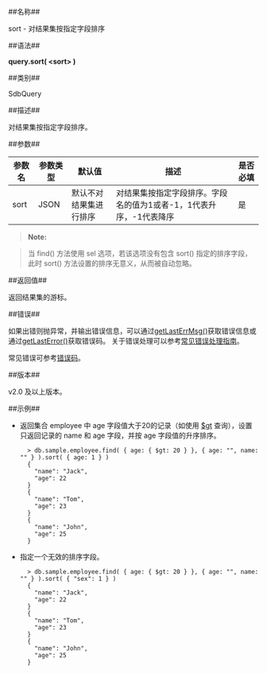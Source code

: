 ##名称##

sort - 对结果集按指定字段排序

##语法##

**query.sort( \<sort\> )**

##类别##

SdbQuery

##描述##

对结果集按指定字段排序。

##参数##

| 参数名 | 参数类型 | 默认值                 | 描述                       | 是否必填 |
| ------ | -------- | ---------------------- | -------------------------- | -------- |
| sort   | JSON     | 默认不对结果集进行排序 | 对结果集按指定字段排序。字段名的值为1或者-1，1代表升序，-1代表降序 | 是 |

>**Note:**

>当 find() 方法使用 sel 选项，若该选项没有包含 sort() 指定的排序字段，此时 sort() 方法设置的排序无意义，从而被自动忽略。

##返回值##

返回结果集的游标。

##错误##

如果出错则抛异常，并输出错误信息，可以通过[getLastErrMsg()](manual/Manual/Sequoiadb_Command/Global/getLastErrMsg.md)获取错误信息或通过[getLastError()](manual/Manual/Sequoiadb_Command/Global/getLastError.md)获取错误码。
关于错误处理可以参考[常见错误处理指南](manual/FAQ/faq_sdb.md)。

常见错误可参考[错误码](manual/Manual/Sequoiadb_error_code.md)。

##版本##

v2.0 及以上版本。

##示例##

- 返回集合 employee 中 age 字段值大于20的记录（如使用 [$gt](manual/Manual/Operator/Match_Operator/gt.md) 查询），设置只返回记录的 name 和 age 字段，并按 age 字段值的升序排序。

    ```lang-javascript
      > db.sample.employee.find( { age: { $gt: 20 } }, { age: "", name: "" } ).sort( { age: 1 } )
      {
        "name": "Jack",
        "age": 22
      }
      {
        "name": "Tom",
        "age": 23
      }
      {
        "name": "John",
        "age": 25
      }
    ```

* 指定一个无效的排序字段。

    ```lang-javascript
      > db.sample.employee.find( { age: { $gt: 20 } }, { age: "", name: "" } ).sort( { "sex": 1 } )
      {
        "name": "Jack",
        "age": 22
      }
      {
        "name": "Tom",
        "age": 23
      }
      {
        "name": "John",
        "age": 25
      }
    ```